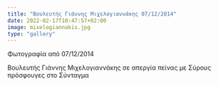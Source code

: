 ```yaml
---
title: "Βουλευτής Γιάννης Μιχελογιαννάκης 07/12/2014"
date: 2022-02-17T10:47:57+02:00
image: mixelogiannakis.jpg
type: "gallery"
---
```


Φωτογραφία από 07/12/2014

Βουλευτής Γιάννης Μιχελογιαννάκης σε απεργία πείνας με Σύρους πρόσφουγες στο Σύνταγμα 
